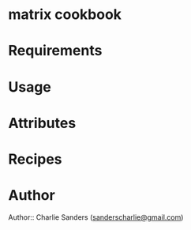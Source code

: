 # matrix cookbook

# Requirements

# Usage

# Attributes

# Recipes

# Author

Author:: Charlie Sanders (<sanderscharlie@gmail.com>)
